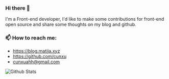 ### Hi there 👋

<!--
**cunxu/cunxu** is a ✨ _special_ ✨ repository because its `README.md` (this file) appears on your GitHub profile.

Here are some ideas to get you started:

- 🔭 I’m currently working on ...
- 🌱 I’m currently learning ...
- 👯 I’m looking to collaborate on ...
- 🤔 I’m looking for help with ...
- 💬 Ask me about ...
- 📫 How to reach me: ...
- 😄 Pronouns: ...
- ⚡ Fun fact: ...
-->

I'm a Front-end developer, I'd like to make some contributions for front-end open source and share some thoughts on my blog and github.

### 📫 How to reach me:

  - <https://blog.matija.xyz>
  - <https://github.com/cunxu>
  - <cunxuahh@gmail.com>

![Github Stats](https://github-readme-stats.vercel.app/api?username=cunxu&show_icons=true&theme=vue&count_private=true)
